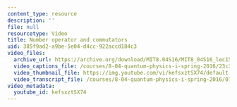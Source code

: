 ```yaml
---
content_type: resource
description: ''
file: null
resourcetype: Video
title: Number operator and commutators
uid: 385f9ad2-a9be-5e04-d4cc-922accd184c3
video_files:
  archive_url: https://archive.org/download/MIT8.04S16/MIT8_04S16_lec15_s1_300k.mp4
  video_captions_file: /courses/8-04-quantum-physics-i-spring-2016/23c3b9417a7451368b09e95779cd3c2e_kefsxztSX74.vtt
  video_thumbnail_file: https://img.youtube.com/vi/kefsxztSX74/default.jpg
  video_transcript_file: /courses/8-04-quantum-physics-i-spring-2016/0778ad26f0c6b3e6cf8521bdbbd5f7e6_kefsxztSX74.pdf
video_metadata:
  youtube_id: kefsxztSX74
---
```


